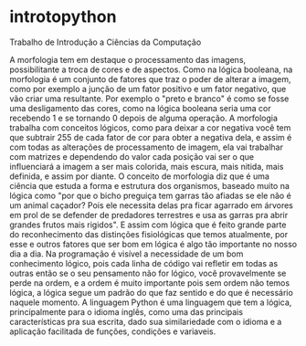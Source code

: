 # introtopython
Trabalho de Introdução a Ciências da Computação

  A morfologia tem em destaque o processamento das imagens, possibilitante a troca de cores e de aspectos. Como na lógica booleana, na morfologia é um conjunto de fatores que traz o poder de alterar a imagem, como por exemplo a junção de um fator positivo e um fator negativo, que vão criar uma resultante. Por exemplo o "preto e branco" é como se fosse uma desligamento das cores, como na lógica booleana seria uma cor recebendo 1 e se tornando 0 depois de alguma operação.
  A morfologia trabalha com conceitos lógicos, como para deixar a cor negativa você tem que subtrair 255 de cada fator de cor para obter a negativa dela, e assim é com todas as alterações de processamento de imagem, ela vai trabalhar com matrizes e dependendo do valor cada posição vai ser o que influenciará a imagem a ser mais colorida, mais escura, mais nitida, mais definida, e assim por diante.
  O conceito de morfologia diz que é uma ciência que estuda a forma e estrutura dos organismos, baseado muito na lógica como "por que o bicho preguiça tem garras tão afiadas se ele não é um animal caçador? Pois ele necessita delas pra ficar agarrado em árvores em prol de se defender de predadores terrestres e usa as garras pra abrir grandes frutos mais rigidos". E assim com lógica que é feito grande parte do reconhecimento das distinções fisiológicas que temos atualmente, por esse e outros fatores que ser bom em lógica é algo tão importante no nosso dia a dia.
  Na programação é visível a necessidade de um bom conhecimento lógico, pois cada linha de código vai refletir em todas as outras então se o seu pensamento não for lógico, você provavelmente se perde na ordem, e a ordem é muito importante pois sem ordem não temos lógica, a lógica segue um padrão do que faz sentido e do que é necessário naquele momento.
  A linguagem Python é uma linguagem que tem a lógica, principalmente para o idioma inglês, como uma das principais características pra sua escrita, dado sua similariedade com o idioma e a aplicação facilitada de funções, condições e variaveis.
